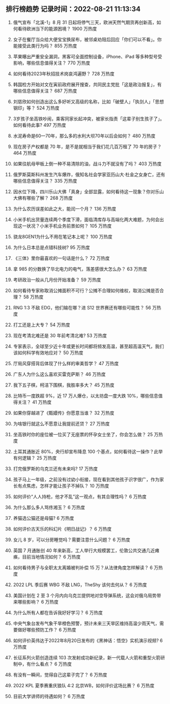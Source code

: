 
## 排行榜趋势 记录时间：2022-08-21 11:13:34
  
  1. 俄气宣布「北溪-1」8 月 31 日起将停气三天，欧洲天然气期货再创新高，如何看待欧洲当下的能源困境？ 1900 万热度
    
  2. 女子在餐厅当众给大便宝宝换尿布，被邻桌劝阻后回应「你们可以不看」。你能接受此类行为吗？ 855 万热度
    
  3. 苹果曝出严重安全漏洞，黑客可全面控制设备，iPhone、iPad 等多种型号受影响，哪些信息值得关注？ 770 万热度
    
  4. 如何看待2023年秋招技术岗哀鸿遍野？ 728 万热度
    
  5. 韩国检方开始对文在寅前政府展开搜查，共同民主党批「这是政治报复」，有哪些信息值得关注？ 687 万热度
    
  6. 刘慈欣如何创造出这么多好听又高级的名称，比如「破壁人」「执剑人」「思想钢印」等？ 524 万热度
    
  7. 3岁孩子坐高铁吵闹，乘客同家长起冲突，被家长指责「这辈子别生孩子了」。如何看待此事? 497 万热度
    
  8. 水泥寿命是60一70年，那么多的水利大坝70年以后会如何？ 480 万热度
    
  9. 现在房子产权都是 70 年，是不是就相当于我们花几百万租了 70 年的房子？ 464 万热度
    
  10. 如果往航母甲板上倒一种不易清除的油，战斗力不就没有了吗？ 403 万热度
    
  11. 俄罗斯莫斯科州发生汽车爆炸，俄知名社会学家亚历山大·杜金之女身亡，还有哪些信息值得关注？ 335 万热度
    
  12. 因水位下降，四川乐山大佛「真身」全部显露，如何看待这一现象？你对乐山大佛有哪些了解？ 268 万热度
    
  13. 为什么农历误差如此之大，能闰一个月？ 136 万热度
    
  14. 小米手机出货量连续两个季度下滑，面临清库存与高端化两大难题，为何会出现这一状况？小米手机业务前景如何？ 105 万热度
    
  15. 骁龙8GEN1为什么不用在笔记本上呢？ 100 万热度
    
  16. 为什么日本总是点错科技树? 95 万热度
    
  17. 《三体》里你最喜欢的一句话是什么？ 72 万热度
    
  18. 拿 985 的分数换了华北电力的电气，落差感很大怎么办？ 63 万热度
    
  19. 考研政治一般从几月份开始准备？ 59 万热度
    
  20. 如何看待专家称取消公摊面积不可行？公摊不合理如何维权，取消公摊是否合理？ 58 万热度
    
  21. RNG 1:3 不敌 EDG，他们输在哪？进 S12 世界赛还有哪些可能性？ 56 万热度
    
  22. 打工还是上大专？ 54 万热度
    
  23. 现在考清北难还是 30 年前考清北难? 53 万热度
    
  24. 专家表示，全球至少近十年或更长时间都将频发高温，甚至超高温天气，我们该如何科学有效地应对？ 50 万热度
    
  25. 厅局风穿搭背后体现了什么样的审美哲学？ 47 万热度
    
  26. 广东人为什么这么喜欢买雷克萨斯？ 46 万热度
    
  27. 我下五子棋，柯洁下围棋，我胜率多大？ 45 万热度
    
  28. 比特币一度跌超 9%，近 17 万人爆仓，以太坊盘一度大跌 10%，哪些信息值得关注？ 41 万热度
    
  29. 如果你穿越进了《甄嬛传》你愿意当谁？ 32 万热度
    
  30. 为啥银行就这么不愿意让我提前还贷？ 27 万热度
    
  31. 坐高铁时你的座位被一位买了无座票的怀孕女士坐了，你会怎么做？ 25 万热度
    
  32. 土耳其通胀近 80%，央行却宣布降息 100 个基点，如何看待这一操作？此举有何逻辑？ 25 万热度
    
  33. 打完俄罗斯的乌克兰还有未来吗? 17 万热度
    
  34. 孩子马上一年级，之前没有过幼小衔接，现在看到其他孩子识字很广，作为家长有点焦虑，怎样才能让孩子不掉队？ 10 万热度
    
  35. 如何评价“人人持枪，他才不乱”这一观点，有其合理性吗？ 6 万热度
    
  36. 为什么那么多人骂佟湘玉？ 6 万热度
    
  37. 养猫选公猫还是母猫? 6 万热度
    
  38. 如何评价古天乐的科幻片《明日战记》？ 6 万热度
    
  39. 女儿 8 岁，可以分房睡觉吗？需要注意什么问题？ 6 万热度
    
  40. 英国 7 月通胀创 40 年来新高，工人举行大规模罢工，伦敦公共交通几近瘫痪，目前当地情况如何？ 6 万热度
    
  41. 如何看待男子与全职太太离婚被判补偿 15 万？从法律角度怎样解读？ 6 万热度
    
  42. 2022 LPL 季后赛 WBG 不敌 LNG，TheShy 该何去何从？ 6 万热度
    
  43. 美国计划在 2 至 3 个月内向乌克兰提供地对空导弹系统，这会对俄乌局势带来哪些影响？ 6 万热度
    
  44. 为什么所有人都在告诉我好好学习？ 6 万热度
    
  45. 中央气象台发布气象干旱橙色预警，预计未来三天旱区维持高温少雨天气，需要做好哪些预防工作？ 6 万热度
    
  46. 如何评价英伟达于2022年8月20日发布的《黑神话：悟空》实机演示视频? 6 万热度
    
  47. 长征系列火箭创造连续 103 次发射成功新纪录，新一代载人火箭和重型火箭研制中，有什么看点？ 6 万热度
    
  48. 有没有一瞬间，觉得自己这辈子完了？ 6 万热度
    
  49. 2022 KPL 夏季赛重庆狼队 4:2 北京WB，如何评价这场比赛？ 6 万热度
    
  50. 目前大学讲师的待遇如何？ 6 万热度
    
